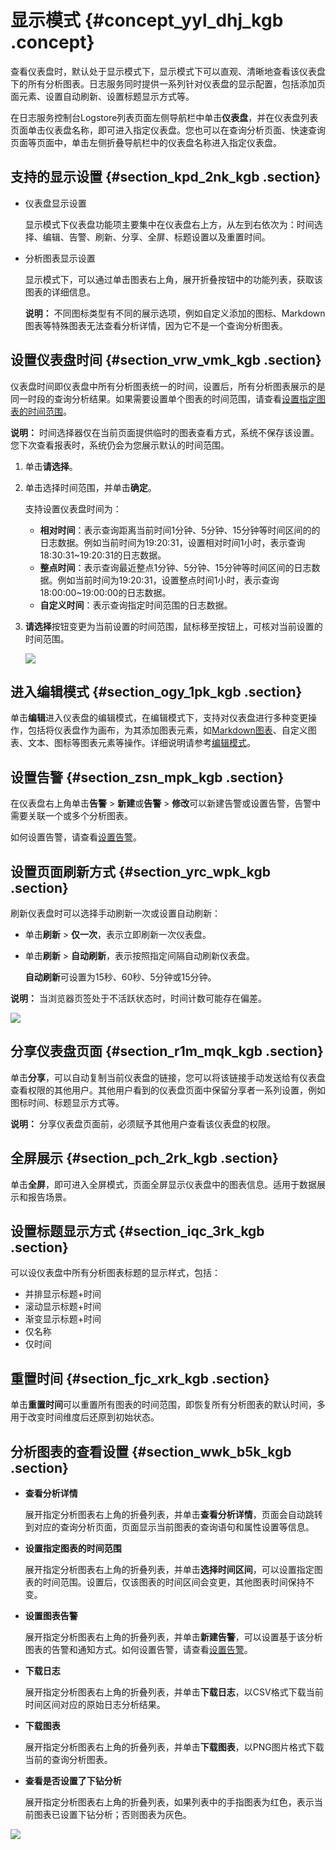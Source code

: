 # 显示模式 {#concept_yyl_dhj_kgb .concept}

查看仪表盘时，默认处于显示模式下，显示模式下可以直观、清晰地查看该仪表盘下的所有分析图表。日志服务同时提供一系列针对仪表盘的显示配置，包括添加页面元素、设置自动刷新、设置标题显示方式等。

在日志服务控制台Logstore列表页面左侧导航栏中单击**仪表盘**，并在仪表盘列表页面单击仪表盘名称，即可进入指定仪表盘。您也可以在查询分析页面、快速查询页面等页面中，单击左侧折叠导航栏中的仪表盘名称进入指定仪表盘。

## 支持的显示设置 {#section_kpd_2nk_kgb .section}

-   仪表盘显示设置

    显示模式下仪表盘功能项主要集中在仪表盘右上方，从左到右依次为：时间选择、编辑、告警、刷新、分享、全屏、标题设置以及重置时间。

-   分析图表显示设置

    显示模式下，可以通过单击图表右上角，展开折叠按钮中的功能列表，获取该图表的详细信息。

    **说明：** 不同图标类型有不同的展示选项，例如自定义添加的图标、Markdown图表等特殊图表无法查看分析详情，因为它不是一个查询分析图表。


## 设置仪表盘时间 {#section_vrw_vmk_kgb .section}

仪表盘时间即仪表盘中所有分析图表统一的时间，设置后，所有分析图表展示的是同一时段的查询分析结果。如果需要设置单个图表的时间范围，请查看[设置指定图表的时间范围](#)。

**说明：** 时间选择器仅在当前页面提供临时的图表查看方式，系统不保存该设置。您下次查看报表时，系统仍会为您展示默认的时间范围。

1.  单击**请选择**。
2.  单击选择时间范围，并单击**确定**。

    支持设置仪表盘时间为：

    -   **相对时间**：表示查询距离当前时间1分钟、5分钟、15分钟等时间区间的的日志数据。例如当前时间为19:20:31，设置相对时间1小时，表示查询18:30:31~19:20:31的日志数据。
    -   **整点时间**：表示查询最近整点1分钟、5分钟、15分钟等时间区间的日志数据。例如当前时间为19:20:31，设置整点时间1小时，表示查询18:00:00~19:00:00的日志数据。
    -   **自定义时间**：表示查询指定时间范围的日志数据。
3.  **请选择**按钮变更为当前设置的时间范围，鼠标移至按钮上，可核对当前设置的时间范围。

    ![](http://static-aliyun-doc.oss-cn-hangzhou.aliyuncs.com/assets/img/96158/155194835036994_zh-CN.png)


## 进入编辑模式 {#section_ogy_1pk_kgb .section}

单击**编辑**进入仪表盘的编辑模式，在编辑模式下，支持对仪表盘进行多种变更操作，包括将仪表盘作为画布，为其添加图表元素，如[Markdown图表](cn.zh-CN/用户指南/可视化分析/仪表盘/Markdown图表.md)、自定义图表、文本、图标等图表元素等操作。详细说明请参考[编辑模式](cn.zh-CN/用户指南/可视化分析/仪表盘/编辑模式.md)。

## 设置告警 {#section_zsn_mpk_kgb .section}

在仪表盘右上角单击**告警** \> **新建**或**告警** \> **修改**可以新建告警或设置告警，告警中需要关联一个或多个分析图表。

如何设置告警，请查看[设置告警](cn.zh-CN//设置告警.md)。

## 设置页面刷新方式 {#section_yrc_wpk_kgb .section}

刷新仪表盘时可以选择手动刷新一次或设置自动刷新：

-   单击**刷新** \> **仅一次**，表示立即刷新一次仪表盘。
-   单击**刷新** \> **自动刷新**，表示按照指定间隔自动刷新仪表盘。

    **自动刷新**可设置为15秒、60秒、5分钟或15分钟。


**说明：** 当浏览器页签处于不活跃状态时，时间计数可能存在偏差。

![](http://static-aliyun-doc.oss-cn-hangzhou.aliyuncs.com/assets/img/96158/155194835036995_zh-CN.png)

## 分享仪表盘页面 {#section_r1m_mqk_kgb .section}

单击**分享**，可以自动复制当前仪表盘的链接，您可以将该链接手动发送给有仪表盘查看权限的其他用户。其他用户看到的仪表盘页面中保留分享者一系列设置，例如图标时间、标题显示方式等。

**说明：** 分享仪表盘页面前，必须赋予其他用户查看该仪表盘的权限。

## 全屏展示 {#section_pch_2rk_kgb .section}

单击**全屏**，即可进入全屏模式，页面全屏显示仪表盘中的图表信息。适用于数据展示和报告场景。

## 设置标题显示方式 {#section_iqc_3rk_kgb .section}

可以设仪表盘中所有分析图表标题的显示样式，包括：

-   并排显示标题+时间
-   滚动显示标题+时间
-   渐变显示标题+时间
-   仅名称
-   仅时间

## 重置时间 {#section_fjc_xrk_kgb .section}

单击**重置时间**可以重置所有图表的时间范围，即恢复所有分析图表的默认时间，多用于改变时间维度后还原到初始状态。

## 分析图表的查看设置 {#section_wwk_b5k_kgb .section}

-   **查看分析详情**

    展开指定分析图表右上角的折叠列表，并单击**查看分析详情**，页面会自动跳转到对应的查询分析页面，页面显示当前图表的查询语句和属性设置等信息。

-   **设置指定图表的时间范围**

    展开指定分析图表右上角的折叠列表，并单击**选择时间区间**，可以设置指定图表的时间范围。设置后，仅该图表的时间区间会变更，其他图表时间保持不变。

-   **设置图表告警**

    展开指定分析图表右上角的折叠列表，并单击**新建告警**，可以设置基于该分析图表的告警和通知方式。如何设置告警，请查看[设置告警](cn.zh-CN//设置告警.md)。

-   **下载日志**

    展开指定分析图表右上角的折叠列表，并单击**下载日志**，以CSV格式下载当前时间区间对应的原始日志分析结果。

-   **下载图表**

    展开指定分析图表右上角的折叠列表，并单击**下载图表**，以PNG图片格式下载当前的查询分析图表。

-   **查看是否设置了下钻分析**

    展开指定分析图表右上角的折叠列表，如果列表中的手指图表为红色，表示当前图表已设置下钻分析；否则图表为灰色。


![](http://static-aliyun-doc.oss-cn-hangzhou.aliyuncs.com/assets/img/96158/155194835036996_zh-CN.png)

